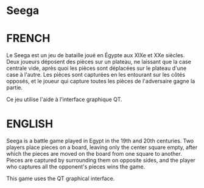 # Seega
 
# FRENCH

Le Seega est un jeu de bataille joué en Égypte aux XIXe et XXe siècles. Deux joueurs déposent des pièces sur un plateau, ne laissant que la case centrale vide, après quoi les pièces sont déplacées sur le plateau d'une case à l'autre. Les pièces sont capturées en les entourant sur les côtés opposés, et le joueur qui capture toutes les pièces de l'adversaire gagne la partie.

Ce jeu utilise l'aide à l'interface graphique QT. 

# ENGLISH

Seega is a battle game played in Egypt in the 19th and 20th centuries. Two players place pieces on a board, leaving only the center square empty, after which the pieces are moved on the board from one square to another. Pieces are captured by surrounding them on opposite sides, and the player who captures all the opponent's pieces wins the game.

This game uses the QT graphical interface. 

